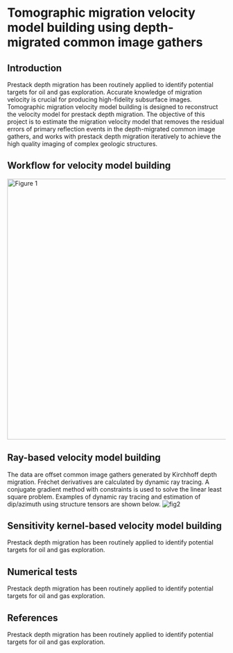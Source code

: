 # Tomographic migration velocity model building using depth-migrated common image gathers

## Introduction

<p></p>
Prestack depth migration has been routinely applied to identify potential targets for oil and gas exploration. Accurate knowledge of migration velocity is crucial for producing high-fidelity subsurface images. Tomographic migration velocity model building is designed to reconstruct the velocity model for prestack depth migration. The objective of this project is to estimate the migration velocity model that removes the residual errors of primary reflection events in the depth-migrated common image gathers, and works with prestack depth migration iteratively to achieve the high quality imaging of complex geologic structures.

## Workflow for velocity model building
<img src="https://user-images.githubusercontent.com/110936252/186238079-a8b7ee63-bfb2-42ed-bba5-529197f72362.png" alt="Figure 1" width="600"/>

## Ray-based velocity model building
The data are offset common image gathers generated by Kirchhoff depth migration. Fréchet derivatives are calculated by dynamic ray tracing. A conjugate gradient method with constraints is used to solve the linear least square problem. Examples of dynamic ray tracing and estimation of dip/azimuth using structure tensors are shown below.
![fig2](https://user-images.githubusercontent.com/110936252/186248218-f937000e-bc35-47d7-a2a2-7e190055d76b.png)


## Sensitivity kernel-based velocity model building
Prestack depth migration has been routinely applied to identify potential targets for oil and gas exploration.

## Numerical tests
Prestack depth migration has been routinely applied to identify potential targets for oil and gas exploration.

## References
Prestack depth migration has been routinely applied to identify potential targets for oil and gas exploration.
